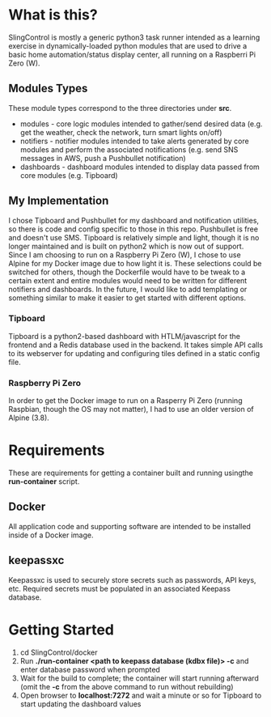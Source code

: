 
# What is this?
SlingControl is mostly a generic python3 task runner intended as a learning exercise in dynamically-loaded python modules that are used to drive a basic home automation/status display center, all running on a Raspberri Pi Zero (W).
## Modules Types
These module types correspond to the three directories under **src**.
- modules - core logic modules intended to gather/send desired data (e.g. get the weather, check the network, turn smart lights on/off)
- notifiers - notifier modules intended to take alerts generated by core modules and perform the associated notifications (e.g. send SNS messages in AWS, push a Pushbullet notification)
- dashboards - dashboard modules intended to display data passed from core modules (e.g. Tipboard)
## My Implementation
I chose Tipboard and Pushbullet for my dashboard and notification utilities, so there is code and config specific to those in this repo. Pushbullet is free and doesn't use SMS. Tipboard is relatively simple and light, though it is no longer maintained and is built on python2 which is now out of support. Since I am choosing to run on a Raspberry Pi Zero (W), I chose to use Alpine for my Docker image due to how light it is. These selections could be switched for others, though the Dockerfile would have to be tweak to a certain extent and entire modules would need to be written for different notifiers and dashboards. In the future, I would like to add templating or something similar to make it easier to get started with different options.
### Tipboard
Tipboard is a python2-based dashboard with HTLM/javascript for the frontend and a Redis database used in the backend. It takes simple API calls to its webserver for updating and configuring tiles defined in a static config file.
### Raspberry Pi Zero
In order to get the Docker image to run on a Rasperry Pi Zero (running Raspbian, though the OS may not matter), I had to use an older version of Alpine (3.8).

# Requirements
These are requirements for getting a container built and running usingthe **run-container** script.
## Docker
All application code and supporting software are intended to be installed inside of a Docker image.
## keepassxc 
Keepassxc is used to securely store secrets such as passwords, API keys, etc. Required secrets must be populated in an associated Keepass database.

# Getting Started
1. cd SlingControl/docker
2. Run **./run-container <path to keepass database (kdbx file)> -c** and enter database password when prompted
3. Wait for the build to complete; the container will start running afterward (omit the **-c** from the above command to run without rebuilding)
4. Open browser to **localhost:7272** and wait a minute or so for Tipboard to start updating the dashboard values
